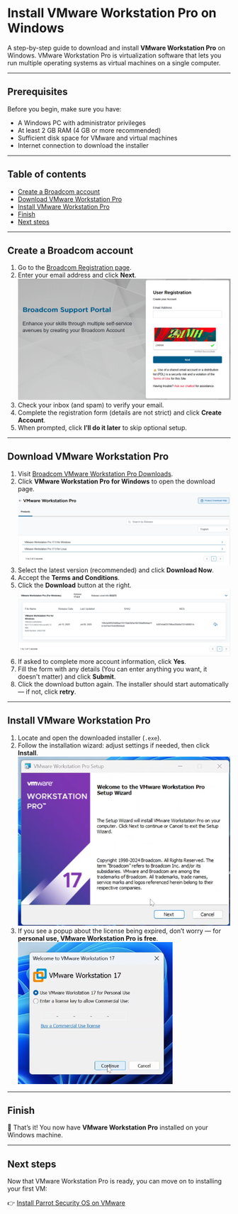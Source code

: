 # Install VMware Workstation Pro on Windows

A step-by-step guide to download and install **VMware Workstation Pro** on Windows.
VMware Workstation Pro is virtualization software that lets you run multiple operating systems as virtual machines on a single computer.

---

## Prerequisites

Before you begin, make sure you have:
- A Windows PC with administrator privileges
- At least 2 GB RAM (4 GB or more recommended)
- Sufficient disk space for VMware and virtual machines
- Internet connection to download the installer

---

## Table of contents

* [Create a Broadcom account](#create-a-broadcom-account)
* [Download VMware Workstation Pro](#download-vmware-workstation-pro)
* [Install VMware Workstation Pro](#install-vmware-workstation-pro)
* [Finish](#finish)
* [Next steps](#next-steps)

---

## Create a Broadcom account

1. Go to the [Broadcom Registration page](https://profile.broadcom.com/web/registration).
2. Enter your email address and click **Next**.
   ![Broadcom Registration](/img/VMware/broadcomAccount.png)
3. Check your inbox (and spam) to verify your email.
4. Complete the registration form (details are not strict) and click **Create Account**.
5. When prompted, click **I’ll do it later** to skip optional setup.

---

## Download VMware Workstation Pro

1. Visit [Broadcom VMware Workstation Pro Downloads](https://support.broadcom.com/group/ecx/productdownloads?subfamily=VMware%20Workstation%20Pro&freeDownloads=true).
2. Click **VMware Workstation Pro for Windows** to open the download page.
   ![Download VMware Workstation Pro](/img/VMware/downloadVMware.png)
3. Select the latest version (recommended) and click **Download Now**.
4. Accept the **Terms and Conditions**.
5. Click the **Download** button at the right.
   ![Download Button](/img/VMware/downloadButton.png)
6. If asked to complete more account information, click **Yes**.
7. Fill the form with any details (You can enter anything you want, it doesn't matter) and click **Submit**.
8. Click the download button again. The installer should start automatically — if not, click **retry**.

---

## Install VMware Workstation Pro

1. Locate and open the downloaded installer (`.exe`).
2. Follow the installation wizard: adjust settings if needed, then click **Install**.
   ![VMware Installation](/img/VMware/installVMware1.png)
3. If you see a popup about the license being expired, don’t worry — for **personal use, VMware Workstation Pro is free**.
   ![VMware License Expired](/img/VMware/licenseExpired.png)

---

## Finish

🎉 That’s it! You now have **VMware Workstation Pro** installed on your Windows machine.

---

## Next steps

Now that VMware Workstation Pro is ready, you can move on to installing your first VM:

👉 [Install Parrot Security OS on VMware](./Install-Parrot-Security-OS-VMware.md)